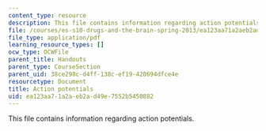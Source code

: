 ```yaml
---
content_type: resource
description: This file contains information regarding action potentials.
file: /courses/es-s10-drugs-and-the-brain-spring-2013/ea123aa71a2aeb2ad49e7552b5450882_MITES_S10S13_ActiPotentsW5.pdf
file_type: application/pdf
learning_resource_types: []
ocw_type: OCWFile
parent_title: Handouts
parent_type: CourseSection
parent_uid: 38ce298c-d4ff-138c-ef19-420694dfce4e
resourcetype: Document
title: Action potentials
uid: ea123aa7-1a2a-eb2a-d49e-7552b5450882
---
```

This file contains information regarding action potentials.

